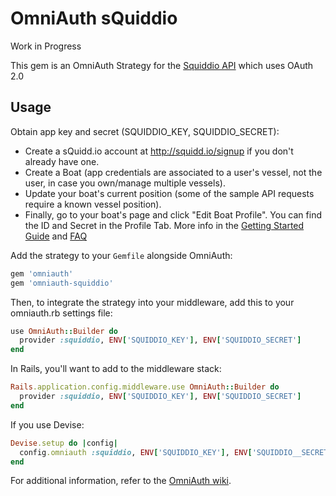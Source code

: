 OmniAuth sQuiddio
================
Work in Progress

This gem is an OmniAuth Strategy for the [Squiddio API](https://github.com/mauroc/signalk-oauth-node/blob/master/API.md) which uses OAuth 2.0

Usage
-----

Obtain app key and secret (SQUIDDIO_KEY, SQUIDDIO_SECRET):
* Create a sQuidd.io account at http://squidd.io/signup if you don't already have one.
* Create a Boat (app credentials are associated to a user's vessel, not the user, in case you own/manage multiple vessels).
* Update your boat's current position (some of the sample API requests require a known vessel position).
* Finally, go to your boat's page and click "Edit Boat Profile". You can find the ID and Secret in the Profile Tab.
More info in the [Getting Started Guide](http://squidd.io/getting_started) and [FAQ](http://squidd.io/faq)

Add the strategy to your `Gemfile` alongside OmniAuth:

```ruby
gem 'omniauth'
gem 'omniauth-squiddio'
```

Then, to integrate the strategy into your middleware, add this to your omniauth.rb settings file:

```ruby
use OmniAuth::Builder do
  provider :squiddio, ENV['SQUIDDIO_KEY'], ENV['SQUIDDIO_SECRET']
end
```

In Rails, you'll want to add to the middleware stack:

```ruby
Rails.application.config.middleware.use OmniAuth::Builder do
  provider :squiddio, ENV['SQUIDDIO_KEY'], ENV['SQUIDDIO_SECRET']
end
```

If you use Devise:

```ruby
Devise.setup do |config|
  config.omniauth :squiddio, ENV['SQUIDDIO_KEY'], ENV['SQUIDDIO__SECRET']
end
```

For additional information, refer to the [OmniAuth wiki](https://github.com/intridea/omniauth/wiki).

